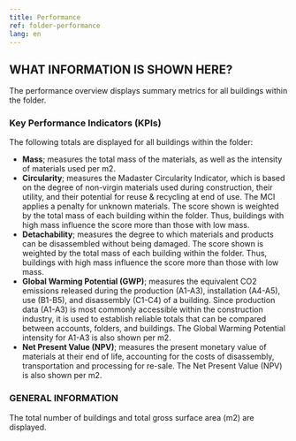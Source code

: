 ```yaml
---
title: Performance
ref: folder-performance
lang: en
---
```


## WHAT INFORMATION IS SHOWN HERE?
The performance overview displays summary metrics for all buildings within the folder.

### Key Performance Indicators (KPIs)
The following totals are displayed for all buildings within the folder:

- **Mass**; measures the total mass of the materials, as well as the intensity of materials used per m2.
- **Circularity**; measures the Madaster Circularity Indicator, which is based on the degree of non-virgin materials used during construction, their utility, and their potential for reuse & recycling at end of use. The MCI applies a penalty for unknown materials. The score shown is weighted by the total mass of each building within the folder. Thus, buildings with high mass influence the score more than those with low mass. 
- **Detachability**; measures the degree to which materials and products can be disassembled without being damaged. The score shown is weighted by the total mass of each building within the folder. Thus, buildings with high mass influence the score more than those with low mass. 
- **Global Warming Potential (GWP)**; measures the equivalent CO2 emissions released during the production (A1-A3), installation (A4-A5), use (B1-B5), and disassembly (C1-C4) of a building. Since production data (A1-A3) is most commonly accessible within the construction industry, it is used to establish reliable totals that can be compared between accounts, folders, and buildings. The Global Warming Potential intensity for A1-A3 is also shown per m2. 
- **Net Present Value (NPV)**; measures the present monetary value of materials at their end of life, accounting for the costs of disassembly, transportation and processing for re-sale. The Net Present Value (NPV) is also shown per m2. 

### GENERAL INFORMATION
The total number of buildings and total gross surface area (m2) are displayed.